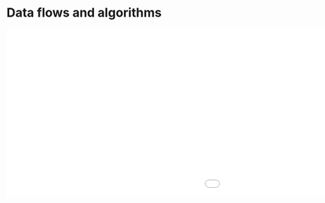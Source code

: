 Data flows and algorithms
===

<iframe src="./VisImpexpWdbeIexWdbeDal.html" width="1600" height="390" frameborder="0" scrolling="no"></iframe>
